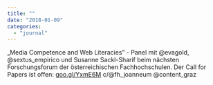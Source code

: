 ```yaml
---
title: ""
date: "2018-01-09"
categories: 
  - "journal"
---
```


„Media Competence and Web Literacies” - Panel mit @evagold, @sextus\_empirico und Susanne Sackl-Sharif beim nächsten Forschungsforum der österreichischen Fachhochschulen. Der Call for Papers ist offen: [goo.gl/YxmE6M](https://goo.gl/YxmE6M) c/@fh\_joanneum @content\_graz
